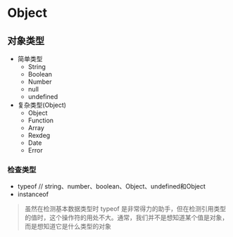 # Object

## 对象类型
+ 简单类型
    - String
    - Boolean
    - Number
    - null
    - undefined
+ 复杂类型(Object)
    - Object
    - Function
    - Array
    - Rexdeg
    - Date
    - Error
### 检查类型
* typeof  // string、number、boolean、Object、undefined和Object
* instanceof  

> 虽然在检测基本数据类型时 typeof 是非常得力的助手，但在检测引用类型的值时，这个操作符的用处不大。通常，我们并不是想知道某个值是对象，而是想知道它是什么类型的对象